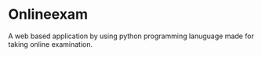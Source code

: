 # Onlineexam
A web based application by using python programming lanuguage made for taking online examination.
